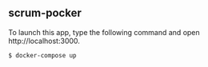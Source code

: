 ## scrum-pocker

To launch this app, type the following command and open http://localhost:3000.

```sh
$ docker-compose up
```

